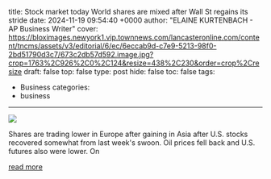 title: Stock market today World shares are mixed after Wall St regains its stride
date: 2024-11-19 09:54:40 +0000
author: "ELAINE KURTENBACH - AP Business Writer"
cover: https://bloximages.newyork1.vip.townnews.com/lancasteronline.com/content/tncms/assets/v3/editorial/6/ec/6eccab9d-c7e9-5213-98f0-2bd51790d3c7/673c2db57d592.image.jpg?crop=1763%2C926%2C0%2C124&resize=438%2C230&order=crop%2Cresize
draft: false
top: false
type: post
hide: false
toc: false
tags:
  - Business
categories:
  - business
---

![](https://bloximages.newyork1.vip.townnews.com/lancasteronline.com/content/tncms/assets/v3/editorial/6/ec/6eccab9d-c7e9-5213-98f0-2bd51790d3c7/673c2db57d592.image.jpg?crop=1763%2C926%2C0%2C124&resize=438%2C230&order=crop%2Cresize)

Shares are trading lower in Europe after gaining in Asia after U.S. stocks recovered somewhat from last week's swoon. Oil prices fell back and U.S. futures also were lower. On

[read more](https://lancasteronline.com/business/stock_market/stock-market-today-world-shares-are-mixed-after-wall-st-regains-its-stride/article_117e28a3-08a1-5e2d-b382-2c2f8cf209a9.html)
